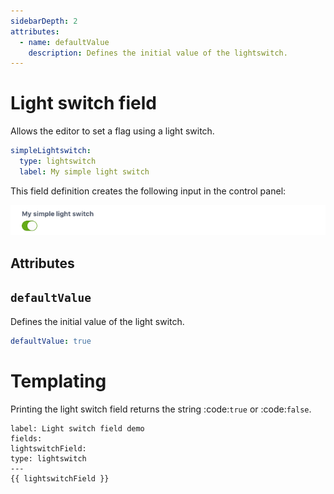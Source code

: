 ```yaml
---
sidebarDepth: 2
attributes:
  - name: defaultValue
    description: Defines the initial value of the lightswitch.
---
```


# Light switch field

Allows the editor to set a flag using a light switch.

```yaml
simpleLightswitch:
  type: lightswitch
  label: My simple light switch
```

This field definition creates the following input in the control panel:

![A lightswitch field in the control panel](./images/lightswitch-field-01.png)

## Attributes

<tcf-field-attribs :attributes="$page.frontmatter.attributes" />

## `defaultValue`

Defines the initial value of the light switch.

```yaml
defaultValue: true
```

# Templating

Printing the light switch field returns the string :code:`true` or :code:`false`.

```twig
label: Light switch field demo
fields:
lightswitchField:
type: lightswitch
---
{{ lightswitchField }}
```
